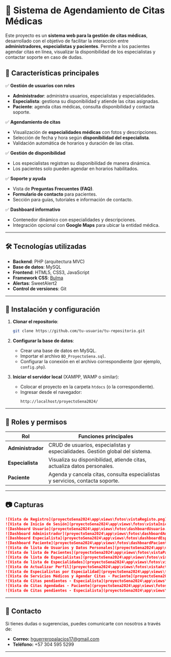 # 🏥 Sistema de Agendamiento de Citas Médicas

Este proyecto es un **sistema web para la gestión de citas médicas**, desarrollado con el objetivo de facilitar la interacción entre **administradores, especialistas y pacientes**. Permite a los pacientes agendar citas en línea, visualizar la disponibilidad de los especialistas y contactar soporte en caso de dudas.

## 🚀 Características principales

✅ **Gestión de usuarios con roles**  
- **Administrador**: administra usuarios, especialistas y especialidades.  
- **Especialista**: gestiona su disponibilidad y atiende las citas asignadas.  
- **Paciente**: agenda citas médicas, consulta disponibilidad y contacta soporte.

✅ **Agendamiento de citas**  
- Visualización de **especialidades médicas** con fotos y descripciones.  
- Selección de fecha y hora según **disponibilidad del especialista**.  
- Validación automática de horarios y duración de las citas.

✅ **Gestión de disponibilidad**  
- Los especialistas registran su disponibilidad de manera dinámica.  
- Los pacientes solo pueden agendar en horarios habilitados.

✅ **Soporte y ayuda**  
- Vista de **Preguntas Frecuentes (FAQ)**.  
- **Formulario de contacto** para pacientes.  
- Sección para guías, tutoriales e información de contacto.

✅ **Dashboard informativo**  
- Contenedor dinámico con especialidades y descripciones.  
- Integración opcional con **Google Maps** para ubicar la entidad médica.

---

## 🛠️ Tecnologías utilizadas

- **Backend**: PHP (arquitectura MVC)  
- **Base de datos**: MySQL  
- **Frontend**: HTML5, CSS3, JavaScript  
- **Framework CSS**: [Bulma](https://bulma.io/)  
- **Alertas**: SweetAlert2  
- **Control de versiones**: Git  

---

## 📌 Instalación y configuración

1. **Clonar el repositorio**:
   ```bash
   git clone https://github.com/tu-usuario/tu-repositorio.git
2. **Configurar la base de datos**:
   - Crear una base de datos en MySQL.  
   - Importar el archivo `BD_ProyectoSena.sql`.  
   - Configurar la conexión en el archivo correspondiente (por ejemplo, `config.php`).  

3. **Iniciar el servidor local** (XAMPP, WAMP o similar):
   - Colocar el proyecto en la carpeta `htdocs` (o la correspondiente).  
   - Ingresar desde el navegador:  
     ```
     http://localhost/proyectoSena2024/
     ```

---

## 👥 Roles y permisos

| Rol             | Funciones principales                                                                |
|------------------|---------------------------------------------------------------------------------------|
| **Administrador** | CRUD de usuarios, especialistas y especialidades. Gestión global del sistema.        |
| **Especialista**  | Visualiza su disponibilidad, atiende citas, actualiza datos personales.              |
| **Paciente**      | Agenda y cancela citas, consulta especialistas y servicios, contacta soporte.        |

---
## 📷 Capturas 

```markdown
![Vista de Registro](proyectoSena2024\app\views\fotos\vistaRegisto.png)
![Vista de Inicio de Sesión](proyectoSena2024\app\views\fotos\vistaIniciarSesion.png)
![Dashboard Usuario](proyectoSena2024\app\views\fotos\dashboardUsuario.png)
![Dashboard Administrador](proyectoSena2024\app\views\fotos\dashboardAdministrador.png)
![Dashboard Especialista](proyectoSena2024\app\views\fotos\dashboardEspecialista.png)
![Dashboard Paciente](proyectoSena2024\app\views\fotos\dashboardPaciente.png)
![Vista de lista de Usuarios y Datos Personales](proyectoSena2024\app\views\fotos\vistaListaUsuarioPersona.png)
![Vista de lista de Pacientes](proyectoSena2024\app\views\fotos\vistaPacientes.png)
![Vista de lista de Especialistas](proyectoSena2024\app\views\fotos\vistaEspecialista.png)
![Vista de lista de Especialidades](proyectoSena2024\app\views\fotos\vistaEspecialidad.png)
![Vista de Actualizar Perfil](proyectoSena2024\app\views\fotos\vistaActualizarPerfil.png)
![Vista de Especialistas por Especialidad](proyectoSena2024\app\views\fotos\vistaEspecialistasPorEspecialidad.png)
![Vista de Servicios Médicos y Agendar Citas - Paciente](proyectoSena2024\app\views\fotos\vistaServicioMedicos.png)
![Vista de Citas pendientes - Especialista](proyectoSena2024\app\views\fotos\vistaCitasEspecialista.png)
![Vista de Citas Agendadas - Paciente](proyectoSena2024\app\views\fotos\citasAgendadasPaciente.png)
![Vista de Citas pendientes - Especialista](proyectoSena2024\app\views\fotos\vistaCitasEspecialista.png)
```

---

## 📩 Contacto

Si tienes dudas o sugerencias, puedes comunicarte con nosotros a través de:  
- **Correo:** hguerreropalacios17@gmail.com  
- **Teléfono:** +57 304 595 5299  

---
